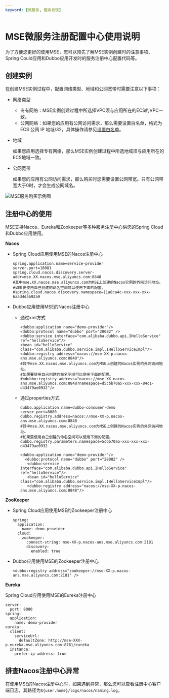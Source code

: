 ```yaml
---
keyword: [微服务, 服务发现]
---
```


# MSE微服务注册配置中心使用说明

为了方便您更好的使用MSE，您可以预先了解MSE实例创建时的注意事项、Spring Could应用和Dubbo应用开发时的服务注册中心配置代码等。

## 创建实例

在创建MSE实例过程中，配置网络类型、地域和公网宽带时需要注意以下事项：

-   网络类型
    -   专有网络：MSE实例创建过程中所选择VPC须与应用所在的ECS的VPC一致。
    -   公网网络：如果您的应用有公网访问需求，那么需要设置白名单，格式为ECS 公网 IP 地址/32，具体操作请参见[设置白名单](/cn.zh-CN/微服务注册配置中心/设置白名单.md)。
-   地域

    如果您应用选择专有网络，那么MSE实例创建过程中所选地域须与应用所在的ECS地域一致。

-   公网宽带

    如果您的应用有公网访问需求，那么购买时您需要设置公网带宽。只有公网带宽大于0时，才会生成公网域名。


![MSE服务购买示例图](https://static-aliyun-doc.oss-accelerate.aliyuncs.com/assets/img/zh-CN/3781309951/p95857.png)

## 注册中心的使用

MSE支持Nacos、Eureka和Zookeeper等多种服务注册中心供您的Spring Cloud和Dubbo应用使用。

**Nacos**

-   Spring Cloud应用使用MSE的Nacos注册中心

    ```
    spring.application.name=service-provider
    server.port=18081
    spring.cloud.nacos.discovery.server-addr=mse.XX.nacos.mse.aliyuncs.com:8848
    #其中mse.XX.nacos.mse.aliyuncs.com为MSE上创建的Nacos实例的外网访问地址。
    #如果要使用自己创建的命名空间可以使用下面的配置。
    #spring.cloud.nacos.discovery.namespace=11a8ca4c-xxx-xxx-xxx-6aad4dab92a9
    ```

-   Dubbo应用使用MSE的Nacos注册中心
    -   通过xml方式

        ```
        <dubbo:application name="demo-provider"/>
        <dubbo:protocol name="dubbo" port="28082" />
        <dubbo:service interface="com.alibaba.dubbo.api.IHelloService" ref="helloService"/>
        <bean id="helloService" class="com.alibaba.dubbo.service.impl.IHelloServiceImpl"/>
        <dubbo:registry address="nacos://mse-XX-p.nacos-ans.mse.aliyuncs.com:8848"/>
        #其中mse.XX.nacos.mse.aliyuncs.com为MSE上创建的Nacos实例的外网访问地址。
        #如果要使用自己创建的命名空间可以使用下面的配置。
        #<dubbo:registry address="nacos://mse-XX.nacos-ans.mse.aliyuncs.com:8848?namespace=d5cbb70a5-xxx-xxx-84c1-d43479ae0932"/>
        ```

    -   通过properties方式

        ```
        dubbo.application.name=dubbo-consumer-demo
        server.port=8080
        dubbo.registry.address=nacos://mse-XX-p.nacos-ans.mse.aliyuncs.com:8848
        #其中mse.XX.nacos.mse.aliyuncs.com为MSE上创建的Nacos实例的外网访问地址。
        #如果要使用自己创建的命名空间可以使用下面的配置。
        dubbo.registry.parameters.namespace=5cbb70a5-xxx-xxx-xxx-d43479ae0932
        ```

        ```
        <dubbo:application name="demo-provider"/>
          <dubbo:protocol name="dubbo" port="28082" />
           <dubbo:service interface="com.alibaba.dubbo.api.IHelloService" ref="helloService"/>
           <bean id="helloService" class="com.alibaba.dubbo.service.impl.IHelloServiceImpl"/>
           <dubbo:registry address="nacos://mse-XX-p.nacos-ans.mse.aliyuncs.com:8848"/>
        ```


**ZooKeeper**

-   Spring Cloud应用使用MSE的Zookeeper注册中心

    ```
    spring:
      application:
        name: demo-provider
      cloud:
        zookeeper:
          connect-string: mse-XX-p.nacos-ans.mse.aliyuncs.com:2181
          discovery:
            enabled: true
    ```

-   Dubbo应用使用MSE的Zookeeper注册中心

    ```
    <dubbo:registry address="zookeeper://mse-XX-p.nacos-ans.mse.aliyuncs.com:2181" />
    ```


**Eureka**

Spring Cloud应用使用MSE的Eureka注册中心

```
server:
  port: 8080
spring:
  application:
    name: demo-provider
eureka:
  client:
    serviceUrl:
      defaultZone: http://mse-XXX-p.eureka.mse.aliyuncs.com:8761/eureka
  instance:
    prefer-ip-address: true
```

## 排查Nacos注册中心异常

在使用MSE的Nacos注册中心时，如果遇到异常，那么您可以查看注册中心客户端日志，其路径为`${user.home}/logs/nacos/naming.log`。

